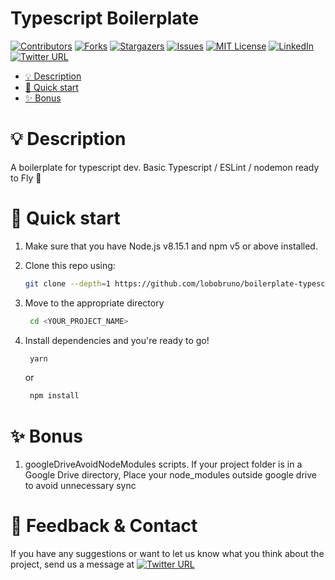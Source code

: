 # Typescript Boilerplate

[![Contributors][contributors-shield]][contributors-url]
[![Forks][forks-shield]][forks-url]
[![Stargazers][stars-shield]][stars-url]
[![Issues][issues-shield]][issues-url]
[![MIT License][license-shield]][license-url]
[![LinkedIn][linkedin-shield]][linkedin-url]
[![Twitter URL][twitter-shield]][twitter-url]

<!-- toc -->

-   [💡 Description](#-description)
-   [🚀 Quick start](#-quick-start)
-   [✨ Bonus](#-bonus)
<!-- tocstop -->

# 💡 Description

A boilerplate for typescript dev. Basic Typescript / ESLint / nodemon ready to Fly 🚀

# 🚀 Quick start

1. Make sure that you have Node.js v8.15.1 and npm v5 or above installed.
2. Clone this repo using:
    ```sh
    git clone --depth=1 https://github.com/lobobruno/boilerplate-typescript.git <YOUR_PROJECT_NAME>
    ```
3. Move to the appropriate directory

    ```sh
     cd <YOUR_PROJECT_NAME>
    ```

4. Install dependencies and you're ready to go!
    ```sh
     yarn
    ```
    or
    ```sh
     npm install
    ```

# ✨ Bonus

1. googleDriveAvoidNodeModules scripts.
   If your project folder is in a Google Drive directory, Place your node_modules outside google drive to avoid unnecessary sync

# 📣 Feedback & Contact

If you have any suggestions or want to let us know what you think about the project, send us a message at [![Twitter URL][twitter-shield-msg]][twitter-url]

[contributors-shield]: https://img.shields.io/github/contributors/lobobruno/boilerplate-typescript.svg?style=for-the-badge
[contributors-url]: https://github.com/lobobruno/boilerplate-typescript/graphs/contributors
[forks-shield]: https://img.shields.io/github/forks/lobobruno/boilerplate-typescript.svg?style=for-the-badge
[forks-url]: https://github.com/lobobruno/boilerplate-typescript/network/members
[stars-shield]: https://img.shields.io/github/stars/lobobruno/boilerplate-typescript.svg?style=for-the-badge
[stars-url]: https://github.com/lobobruno/boilerplate-typescript/stargazers
[issues-shield]: https://img.shields.io/github/issues/lobobruno/boilerplate-typescript.svg?style=for-the-badge
[issues-url]: https://github.com/lobobruno/boilerplate-typescript/issues
[license-shield]: https://img.shields.io/github/license/lobobruno/boilerplate-typescript.svg?style=for-the-badge
[license-url]: https://github.com/lobobruno/boilerplate-typescript/blob/main/LICENSE
[linkedin-shield]: https://img.shields.io/badge/-LinkedIn-black.svg?style=for-the-badge&logo=linkedin&colorB=555
[linkedin-url]: https://linkedin.com/in/lobobruno
[twitter-shield]: https://img.shields.io/twitter/url/https/twitter.com/brunowlf.svg?style=social&label=Follow%20%40brunowlf
[twitter-shield-msg]: https://img.shields.io/twitter/url/https/twitter.com/brunowlf.svg?style=social&label=%20%40brunowlf
[twitter-url]: https://twitter.com/brunowlf

```

```
